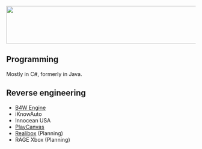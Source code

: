 <section id="header">
	<br>
	    <img width="600" height="100" src="https://wexfy.com/apex/logo-github.svg">
	<br>
</section>

<h2>Programming</h2>
<p>Mostly in C#, formerly in Java.</p>
<h2>Reverse engineering</h2>
<ul>
	<li><a href="https://www.blend4web.com/">B4W Engine</a></li>
  <li>iKnowAuto</li>
  <li>Innocean USA</li>
  <li><a href="https://playcanvas.com/">PlayCanvas</a></li>
  <li><a href="https://realibox.com/">Realibox</a> (Planning)</li>
  <li>RAGE Xbox (Planning)</li>
</ul>
